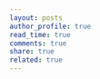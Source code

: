 ```yaml
---
layout: posts
author_profile: true
read_time: true
comments: true
share: true
related: true
---
```


<div class="slick-container"></div>